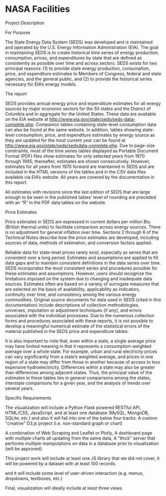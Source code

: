 # NASA Facilities
Project Description

For Purpose

The State Energy Data System (SEDS) was developed and is maintained and
operated by the U.S. Energy Information Administration (EIA). The goal in
maintaining SEDS is to create historical time series of energy production,
consumption, prices, and expenditures by state that are defined as consistently
as possible over time and across sectors. SEDS exists for two principal
reasons: (1) to provide state energy production, consumption, price, and
expenditure estimates to Members of Congress, federal and state agencies,
and the general public, and (2) to provide the historical series necessary for
EIA’s energy models.

The report

SEDS provides annual energy price and expenditure estimates for all energy
sources by major economic sectors for the 50 states and the District of
Columbia and in aggregate for the United States. These data are available on
the EIA website at http://www.eia.gov/state/seds/seds-data-complete.php.
Companion tables containing state-level consumption data can also be found
at the same website. In addition, tables showing state-level consumption,
price, and expenditure estimates by energy source as they are updated for
the most current year can be found at http://www.eia.gov/state/seds/sedsdata-complete.php.
Due to page-size constraints, most of the time series tables displayed as
Portable Document Format (PDF) files show estimates for only selected years
from 1970 through 1995; thereafter, estimates are shown consecutively.
However, estimates for all years from 1970 forward are maintained in SEDS
and are included in the HTML versions of the tables and in the CSV data files
available via EIA’s website. All years are covered by the documentation in this
report.

All estimates with revisions since the last edition of SEDS that are large
enough to be seen in the published tables’ level of rounding are preceded with
an “R” in the PDF data tables on the website.

Price Estimates

Price estimates in SEDS are expressed in current dollars per million Btu
(British thermal units) to facilitate comparison across energy sources. There
is no adjustment for general inflation over time.
Sections 2 through 6 of the Technical Notes describe how the price estimates
are developed, including sources of data, methods of estimation, and
conversion factors applied.

Reliable data for state-level prices rarely exist, especially as series that are
consistent over a long period. Estimates and assumptions are applied to
fill data gaps and to maintain consistent definitions in the data series over
time. SEDS incorporates the most consistent series and procedures possible
for these estimates and assumptions. However, users should recognize the
limitations imposed on the system due to changing and inadequate data
sources. Estimates often are based on a variety of surrogate measures that
are selected on the basis of availability, applicability as indicators, continuity
over time, and consistency among the various energy commodities. Original
source documents for data used in SEDS (cited in this documentation) include
descriptions of collection methodologies, universes, imputation or adjustment
techniques (if any), and errors associated with the individual processes. Due
to the numerous collection forms and procedures associated with these
reports, it is not possible to develop a meaningful numerical estimate of the
statistical errors of the material published in the SEDS price and expenditure
tables.

It is also important to note that, even within a state, a single average price may
have limited meaning in that it represents a consumption-weighted average
over a whole state. For example, urban and rural electricity prices can vary
significantly from a state’s weighted average, and prices in one region of a
state may differ from those in another because of access to less expensive
hydroelectricity. Differences within a state may also be greater than
differences among adjacent states. Thus, the principal value of the estimates
in these tables lies in general comparisons among the states, interstate
comparisons for a given year, and the analysis of trends over several years.

Specific Requirements

The visualization will include a Python Flask powered RESTful API, HTML/CSS, JavaScript, and at least one database (MySQL, MongoDB, SQLite, etc.) and also it will  fall into one of the below four tracks: A custom "creative" D3.js project (i.e. non-standard graph or chart)

A combination of Web Scraping and Leaflet or Plotly, A dashboard page with multiple charts all updating from the same data, A "thick" server that performs multiple manipulations on data in a database prior to visualization (will be approved)

This  project work will include at least one JS library that we did not cover, it will be powered by a dataset with at least 100 records.

and it will include some level of user-driven interaction (e.g. menus, dropdowns, textboxes, etc.)

Final, visualization will ideally include at least three views

